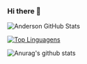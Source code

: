 ### Hi there 👋

<!--
**lima-anderson/lima-anderson** is a ✨ _special_ ✨ repository because its `README.md` (this file) appears on your GitHub profile.

Here are some ideas to get you started:

- 🔭 I’m currently working on ...
- 🌱 I’m currently learning ...
- 👯 I’m looking to collaborate on ...
- 🤔 I’m looking for help with ...
- 💬 Ask me about ...
- 📫 How to reach me: ...
- 😄 Pronouns: ...
- ⚡ Fun fact: ...
-->
![Anderson GitHub Stats](https://github-readme-stats.vercel.app/api?username=lima-anderson&show_icons=true)

[![Top Linguagens](https://github-readme-stats.vercel.app/api/top-langs/?username=lima-anderson&layout=compact)](https://github.com/anuraghazra/github-readme-stats)

![Anurag's github stats](https://github-readme-stats.vercel.app/api?username=lima-anderson&show_icons=true&theme=radical)
